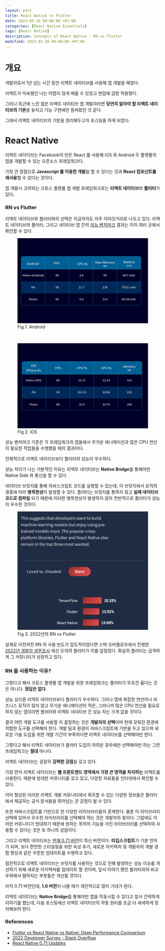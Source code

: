 ```yaml
---
layout: post
title: React Native vs Flutter
date: 2023-03-16 00:00:00 +07:00
categories: [React Native Essentials]
tags: [React Native]
description: Concepts of React Native - RN vs Flutter
modified: 2023-03-20 00:00:00 +07:00
---
```


# 개요

개발자로서 1년 넘는 시간 동안 리액트 네이티브를 사용해 앱 개발을 해왔다.

리액트가 익숙했던 나는 어렵지 않게 배울 수 있었고 현업에 금방 적용했다.

그러나 최근에 느낀 점은 리액트 네이티브 앱 개발자라면 **당연히 알아야 할 리액트 네이티브의 기본**을 놓치고 기능 구현에만 힘써왔던 것 같다.

그래서 리액트 네이티브의 기본을 정리해두고자 포스팅을 하게 되었다.

# React Native

리액트 네이티브는 Facebook이 만든 React 를 사용해 iOS 와 Android 두 플랫폼의 앱을 개발할 수 있는 오픈소스 프레임워크다.

가장 큰 장점으로 **Javascript 를 이용한 개발**을 할 수 있다는 것과 **React 컴포넌트를 재사용**할 수 있다는 것이다.

앱 개발시 고려되는 크로스 플랫폼 앱 개발 프레임워크로는 **리액트 네이티브**와 **플러터**가 있다.

### RN vs Flutter

리액트 네이티브와 플러터와의 선택은 지금까지도 자주 이야깃거리로 나오고 있다. 리액트 네이티브와 플러터, 그리고 네이티브 앱 간의 <a href="https://medium.com/swlh/flutter-vs-react-native-vs-native-deep-performance-comparison-990b90c11433" target="_blank" rel="noopener">성능 벤치마크</a> 결과는 이미 여러 곳에서 확인할 수 있다.

<figure>
<img src="./../../images/reactnative-funda1.webp" alt="reactnative-funda1">
<figcaption>Fig 1. Android</figcaption>
</figure>

<br>

<figure>
<img src="./../../images/reactnative-funda2.webp" alt="reactnative-funda2">
<figcaption>Fig 2. iOS</figcaption>
</figure>

성능 벤치마크 기준은 각 프레임워크의 앱들에서 무거운 애니메이션과 많은 CPU 연산이 필요한 작업들을 수행했을 때의 결과이다.

전체적으로 리액트 네이티브보다 플러터의 성능이 우수하다.

성능 차이가 나는 기본적인 이유는 리액트 네이티브는 **Native Bridge**를 통해야만 Native Side 와 통신을 할 수 있다.

네이티브 브릿지를 통해 자바스크립트 코드를 실행할 수 있는데, 이 브릿지에서 로직의 경중에 따라 **병목현상**이 발생할 수 있다. 플러터는 브릿지를 통하지 않고 **실제 네이티브 코드로 컴파일** 되기 때문에 이러한 병목현상이 발생하지 않아 전반적으로 플러터가 성능이 우수한 것이다.

<figure>
<img src="./../../images/reactnative-funda3.png" alt="reactnative-funda3">
<figcaption>Fig 3. 2022년의 RN vs Flutter</figcaption>
</figure>

실제로 이전까진 RN 의 사용 빈도가 압도적이었다면 스택 오버플로우에서 진행한 <a href="https://survey.stackoverflow.co/2022/#technology-most-loved-dreaded-and-wanted" target="_blank" rel="noopener">2022년 개발자 설문조사</a> 에선 오히려 플러터가 이를 앞질렀다. 확실히 플러터는 급격하게 그 커뮤니티가 성장하고 있다.

### RN 을 사용하는 이유?

그렇다고 해서 크로스 플랫폼 앱 개발을 위한 프레임워크는 플러터가 무조건 옳다는 것은 아니다. **정답은 없다**.

성능 상으론 리액트 네이티브보다 플러터가 우수하다. 그러나 앱에 복잡한 연산이나 비즈니스 로직이 많지 않고 무거운 애니메이션이 적은, 그러니까 많은 CPU 연산을 필요로 하지 않는 앱이라면 플러터와 리액트 네이티브 간 성능 차는 크게 없을 것이다.

결국 어떤 개발 도구를 사용할 지 결정하는 것은 **개발자의 선택**이며 현재 갖춰진 환경에 적합한 도구를 선택해야 한다. 개발 팀과 환경이 자바스크립트에 기반을 두고 있으며 새로운 기술 도입을 위한 개발 기간이 부족하다면 리액트 네이티브를 선택해야만 한다.

그렇다고 해서 리액트 네이티브가 플러터 도입이 어려운 경우에만 선택해야만 하는 그런 프레임워크는 **절대** 아니다.

리액트 네이티브는 굉장히 **강력한 강점**을 갖고 있다.

가장 먼저 리액트 네이티브는 **웹 프론트엔드 영역에서 가장 큰 영역을 차지하는** 리액트를 사용한다. 때문에 방대한 커뮤니티를 갖고 있고, 다양한 자료들을 인터넷에서 확인할 수 있다.

이미 형성된 이러한 리액트 개발 커뮤니티에서 획득할 수 있는 다양한 정보들은 플러터에서 제공하는 공식 문서들을 뛰어넘는 큰 강점이 될 수 있다.

또한 자바스크립트를 기반으로 한 다양한 라이브러리들이 존재한다. 물론 이 라이브러리 선택에 있어서 우수한 라이브러리를 선택해야 하는 것은 개발자의 몫이다. 그럼에도 이러한 커뮤니티가 방대하기 때문에 원하는 목적의 기능을 가진 라이브러리를 선택하여 사용할 수 있다는 것은 또 하나의 강점이다.

그리고 리액트 네이티브는 <a href="https://reactnative.dev/blog/2023/01/12/version-071" target="_blank" rel="noopener">현재 0.71 버전</a>이 최신 버전이다. **타입스크립트**가 기본 언어가 되며, 보다 편안한 스타일링을 위한 속성 추가, 새로운 아키텍처 및 개발자의 개발 경험 향상과 같은 꾸준한 업데이트를 수행하고 있다.

점진적으로 리액트 네이티브는 브릿지를 사용하는 것으로 인해 발생하는 성능 이슈를 개선하기 위해 새로운 아키텍처를 업데이트 할 것이며, 앞서 이야기 했던 플러터와의 비교 우위에서 떨어지는 부분들은 개선될 것이다.

아직 0.71 버전인데, **1.0 버전**이 나올 때가 개인적으로 많이 기대가 된다.

리액트 네이티브는 **Native Bridge**를 통해야만 앱을 작동시킬 수 있다고 앞서 간략하게 이야기를 했는데, 다음 포스팅에선 리액트 네이티브의 작동 원리를 조금 더 세세하게 정리해보려 한다.

### References

- <a href="https://medium.com/swlh/flutter-vs-react-native-vs-native-deep-performance-comparison-990b90c11433" target="_blank" rel="noopener">Flutter vs React Native vs Native: Deep Performance Comparison</a>
- <a href="https://survey.stackoverflow.co/2022/#technology-most-loved-dreaded-and-wanted" target="_blank" rel="noopener">2022 Developer Survey - Stack Overflow</a>
- <a href="https://reactnative.dev/blog/2023/01/12/version-071" target="_blank" rel="noopener">React Native 0.71 Updates</a>
